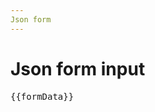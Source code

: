 ```yaml
---
Json form
---
```


<script setup>
//
import {ref} from 'vue';
import {ControlBuilder, LayoutBuilder} from '@ghentcdh/json-forms-core';
import {FormComponent} from '@ghentcdh/json-forms-vue';


const formData =  new ref({});

const schema = {
  type: 'object',
  properties: {
    id: { type: 'integer' },
    createdAt: { type: 'string', format: 'date-time' },
    name: { type: 'string' },
    firstname: { type: 'string' },
    age: { type: 'integer' },
    total: { type: 'number' },
    boolean: { type: 'boolean' },
    comment: { type: 'string' },
    autocomplete: { type: 'string' },
    emails: {
      type: 'array',
      items: {
        type: 'object',
        properties: {
          id: { type: 'integer' },
          createdAt: { type: 'string', format: 'date-time' },
          email: { type: 'string' },
        },
        required: ['id', 'createdAt', 'email'],
        additionalProperties: false,
      },
    },
  },
  required: ['name'],
  additionalProperties: false,
};

const uischema = LayoutBuilder.vertical()
    .addControls(
      LayoutBuilder.horizontal().addControls(
        ControlBuilder.properties('name'),
        ControlBuilder.properties('firstname'),
      ),
      LayoutBuilder.horizontal().addControls(
        ControlBuilder.properties('age').width('xs'),
        ControlBuilder.properties('total'),
        ControlBuilder.properties('boolean'),
      ),
      LayoutBuilder.horizontal()
        .addControls
        // ControlBuilder.properties('comment').textArea(),
        (),
      LayoutBuilder.horizontal().addControls(
        ControlBuilder.properties('autocomplete').autocomplete({}),
      ),
      LayoutBuilder.horizontal().addControls(
        ControlBuilder.properties('emails').detail(
          LayoutBuilder.horizontal().addControls(
            ControlBuilder.properties('email'),
          ),
        ),
      ),
    )
    .build()

</script>

# Json form input
<ClientOnly>
<div>
<FormComponent :schema="schema"
                :uischema="uischema"    
                v-model="formData" />
<pre>{{formData}}</pre>
</div>
</ClientOnly>
